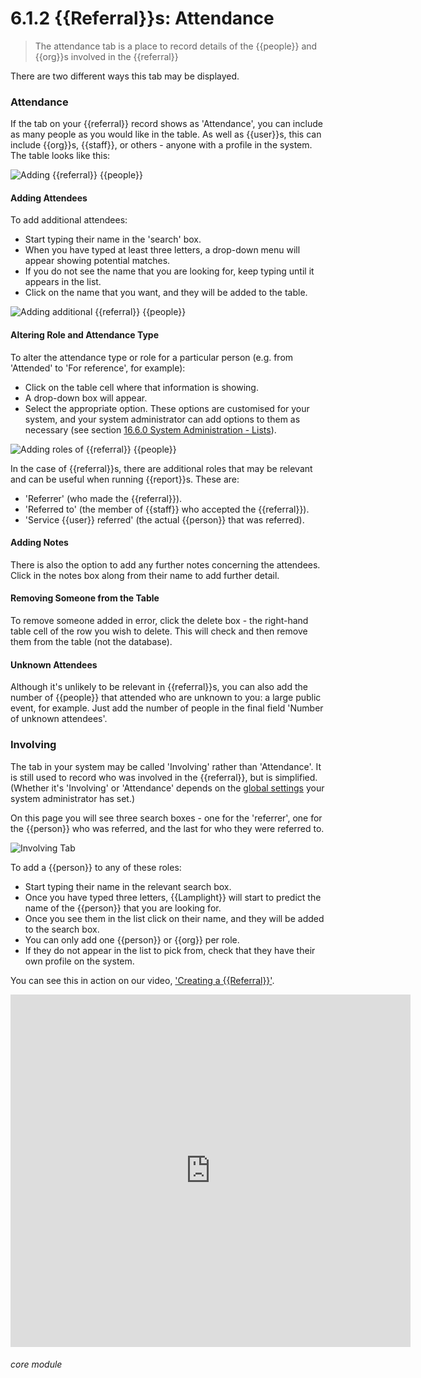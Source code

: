 # 6.1.2 <i class="fa fa-redo-alt"></i> {{Referral}}s: Attendance

> The attendance tab is a place to record details of the {{people}} and {{org}}s involved in the {{referral}}




There are two different ways this tab may be displayed.

### Attendance

If the tab on your {{referral}} record shows as 'Attendance', you can include as many people as you would like in the
table. As well as {{user}}s, this can include {{org}}s, {{staff}}, or others - anyone with a profile in the system. The
table looks like this:

![Adding {{referral}} {{people}}](194a.png)

#### Adding Attendees

To add additional attendees:

- Start typing their name in the 'search' box.
- When you have typed at least three letters, a drop-down menu will appear showing potential matches.
- If you do not see the name that you are looking for, keep typing until it appears in the list.
- Click on the name that you want, and they will be added to the table.

![Adding additional {{referral}} {{people}}](194b.png)

#### Altering Role and Attendance Type

To alter the attendance type or role for a particular person (e.g. from 'Attended' to 'For reference', for example):

- Click on the table cell where that information is showing.
- A drop-down box will appear.
- Select the appropriate option. These options are customised for your system, and your system administrator can add
  options to them as necessary (see section [16.6.0 System Administration - Lists](/help/index/v/{{version}}/p/16.6.0)).

![Adding roles of {{referral}} {{people}}](194c.png)

In the case of {{referral}}s, there are additional roles that may be relevant and can be useful when running
{{report}}s. These are:

- 'Referrer' (who made the {{referral}}).
- 'Referred to' (the member of {{staff}} who accepted the {{referral}}).
- 'Service {{user}} referred' (the actual {{person}} that was referred).

#### Adding Notes

There is also the option to add any further notes concerning the attendees. Click in the notes box along from their name
to add further detail.

#### Removing Someone from the Table

To remove someone added in error, click the delete box - the right-hand table cell of the row you wish to delete. This
will check and then remove them from the table (not the database).

#### Unknown Attendees

Although it's unlikely to be relevant in {{referral}}s, you can also add the number of {{people}} that attended who are
unknown to you: a large public event, for example. Just add the number of people in the final field 'Number of unknown
attendees'.

### Involving

The tab in your system may be called 'Involving' rather than 'Attendance'. It is still used to record who was involved
in the {{referral}}, but is simplified.  (Whether it's 'Involving' or 'Attendance' depends on the [global settings](/help/index/p/16.12.4) your
system administrator has set.)

On this page you will see three search boxes - one for the 'referrer', one for the {{person}} who was referred, and the
last for who they were referred to.

![Involving Tab](6.1.2a.png)

To add a {{person}} to any of these roles:

- Start typing their name in the relevant search box.
- Once you have typed three letters, {{Lamplight}} will start to predict the name of the {{person}} that you are looking
  for.
- Once you see them in the list click on their name, and they will be added to the search box.
- You can only add one {{person}} or {{org}} per role.
- If they do not appear in the list to pick from, check that they have their own profile on the system.

You can see this in action on our video, ['Creating a {{Referral}}'](/help/index/p/51.3.1).

<iframe width="640" height="564" src="https://player.vimeo.com/video/281971195" frameborder="0" allowFullScreen mozallowfullscreen webkitAllowFullScreen></iframe>

###### core module

